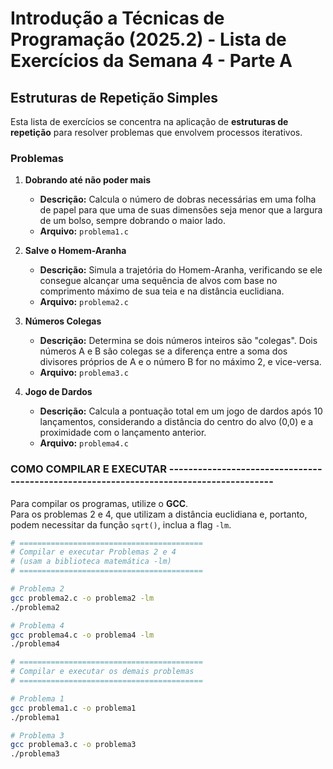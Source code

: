 # Introdução a Técnicas de Programação (2025.2) - Lista de Exercícios da Semana 4 - Parte A

## Estruturas de Repetição Simples

Esta lista de exercícios se concentra na aplicação de **estruturas de repetição** para resolver problemas que envolvem processos iterativos.

### Problemas

1.  **Dobrando até não poder mais**
    * **Descrição:** Calcula o número de dobras necessárias em uma folha de papel para que uma de suas dimensões seja menor que a largura de um bolso, sempre dobrando o maior lado.
    * **Arquivo:** `problema1.c`

2.  **Salve o Homem-Aranha**
    * **Descrição:** Simula a trajetória do Homem-Aranha, verificando se ele consegue alcançar uma sequência de alvos com base no comprimento máximo de sua teia e na distância euclidiana.
    * **Arquivo:** `problema2.c`

3.  **Números Colegas**
    * **Descrição:** Determina se dois números inteiros são "colegas". Dois números A e B são colegas se a diferença entre a soma dos divisores próprios de A e o número B for no máximo 2, e vice-versa.
    * **Arquivo:** `problema3.c`

4.  **Jogo de Dardos**
    * **Descrição:** Calcula a pontuação total em um jogo de dardos após 10 lançamentos, considerando a distância do centro do alvo (0,0) e a proximidade com o lançamento anterior.
    * **Arquivo:** `problema4.c`

### COMO COMPILAR E EXECUTAR ---------------------------------------------------------------------------------------

Para compilar os programas, utilize o **GCC**.  
Para os problemas 2 e 4, que utilizam a distância euclidiana e, portanto, podem necessitar da função `sqrt()`, inclua a flag `-lm`.

```bash
# =========================================
# Compilar e executar Problemas 2 e 4
# (usam a biblioteca matemática -lm)
# =========================================

# Problema 2
gcc problema2.c -o problema2 -lm
./problema2

# Problema 4
gcc problema4.c -o problema4 -lm
./problema4

# =========================================
# Compilar e executar os demais problemas
# =========================================

# Problema 1
gcc problema1.c -o problema1
./problema1

# Problema 3
gcc problema3.c -o problema3
./problema3


